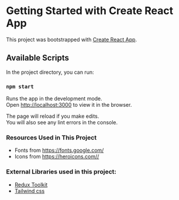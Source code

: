# Getting Started with Create React App

This project was bootstrapped with [Create React App](https://github.com/facebook/create-react-app).

## Available Scripts

In the project directory, you can run:

### `npm start`

Runs the app in the development mode.\
Open [http://localhost:3000](http://localhost:3000) to view it in the browser.

The page will reload if you make edits.\
You will also see any lint errors in the console.

### Resources Used in This Project
- Fonts from https://fonts.google.com/ <br />
- Icons from https://heroicons.com// <br />

### External Libraries used in this project:

- [Redux Toolkit](https://redux.js.org/) <br />
- [Tailwind css](https://tailwindcss.com/) <br />